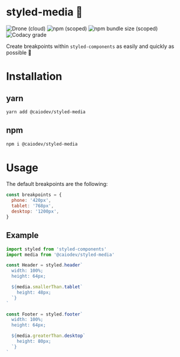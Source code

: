 # styled-media 💅

![Drone (cloud)](https://img.shields.io/drone/build/chsilva/styled-media)
![npm (scoped)](https://img.shields.io/npm/v/@caiodev/styled-media)
![npm bundle size (scoped)](https://img.shields.io/bundlephobia/min/@caiodev/styled-media)
![Codacy grade](https://img.shields.io/codacy/grade/bae95410831043fb8d3bff7ac3760ef3)

Create breakpoints within `styled-components` as easily and quickly as possible 💅

# Installation

## yarn

```bash
yarn add @caiodev/styled-media
```

## npm

```bash
npm i @caiodev/styled-media
```

# Usage

The default breakpoints are the following:

```javascript
const breakpoints = {
  phone: '420px',
  tablet: '768px',
  desktop: '1200px',
}
```

## Example

```javascript
import styled from 'styled-components'
import media from '@caiodev/styled-media'

const Header = styled.header`
  width: 100%;
  height: 64px;

  ${media.smallerThan.tablet`
    height: 48px;
  `}
`

const Footer = styled.footer`
  width: 100%;
  height: 64px;

  ${media.greaterThan.desktop`
    height: 80px;
  `}
`
```
